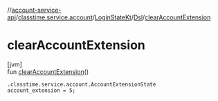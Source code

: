 //[account-service-api](../../../../index.md)/[classtime.service.account](../../index.md)/[LoginStateKt](../index.md)/[Dsl](index.md)/[clearAccountExtension](clear-account-extension.md)

# clearAccountExtension

[jvm]\
fun [clearAccountExtension](clear-account-extension.md)()

<code>.classtime.service.account.AccountExtensionState account_extension = 5;</code>
